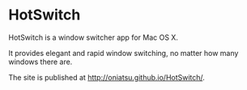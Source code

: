 HotSwitch
=========

HotSwitch is a window switcher app for Mac OS X.

It provides elegant and rapid window switching, no matter how many windows there are.

The site is published at http://oniatsu.github.io/HotSwitch/.

